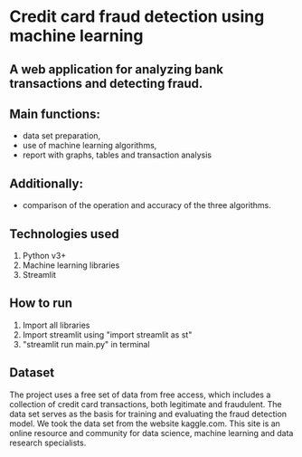 # Credit card fraud detection using machine learning

## A web application for analyzing bank transactions and detecting fraud.

## Main functions:
- data set preparation,
- use of machine learning algorithms,
- report with graphs, tables and transaction analysis

## Additionally:
- comparison of the operation and accuracy of the three algorithms.



## Technologies used
1. Python v3+
2. Machine learning libraries
3. Streamlit


## How to run
1. Import all libraries
2. Import streamlit using "import streamlit as st"
3. "streamlit run main.py" in terminal


## Dataset
The project uses a free set of data from free access, which includes a collection of credit card transactions, both legitimate and fraudulent. The data set serves as the basis for training and evaluating the fraud detection model. 
We took the data set from the website kaggle.com. This site is an online resource and community for data science, machine learning and data research specialists.
